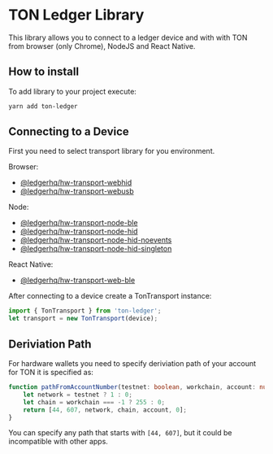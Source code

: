 # TON Ledger Library

This library allows you to connect to a ledger device and with with TON from browser (only Chrome), NodeJS and React Native.

## How to install

To add library to your project execute: 

```bash
yarn add ton-ledger
```

## Connecting to a Device

First you need to select transport library for you environment.

Browser:
* [@ledgerhq/hw-transport-webhid](https://www.npmjs.com/package/@ledgerhq/hw-transport-webhid)
* [@ledgerhq/hw-transport-webusb](https://www.npmjs.com/package/@ledgerhq/hw-transport-webusb)

Node:
* [@ledgerhq/hw-transport-node-ble](https://www.npmjs.com/package/@ledgerhq/hw-transport-node-ble)
* [@ledgerhq/hw-transport-node-hid](https://www.npmjs.com/package/@ledgerhq/hw-transport-node-hid)
* [@ledgerhq/hw-transport-node-hid-noevents](https://www.npmjs.com/package/@ledgerhq/hw-transport-node-hid-noevents)
* [@ledgerhq/hw-transport-node-hid-singleton](https://www.npmjs.com/package/@ledgerhq/hw-transport-node-hid-singleton)

React Native:
* [@ledgerhq/hw-transport-web-ble](https://www.npmjs.com/package/@ledgerhq/hw-transport-web-ble)

After connecting to a device create a TonTransport instance:
```typescript
import { TonTransport } from 'ton-ledger';
let transport = new TonTransport(device);
```

## Deriviation Path

For hardware wallets you need to specify deriviation path of your account for TON it is specified as:

```typescript
function pathFromAccountNumber(testnet: boolean, workchain, account: number) {
    let network = testnet ? 1 : 0;
    let chain = workchain === -1 ? 255 : 0;
    return [44, 607, network, chain, account, 0];
}
```

You can specify any path that starts with `[44, 607]`, but it could be incompatible with other apps.

